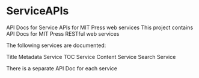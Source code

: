 # ServiceAPIs
API Docs for Service APIs for MIT Press web services
This project contains API Docs for MIT Press RESTful web services

The following services are documented:

Title Metadata Service
TOC Service
Content Service
Search Service

There is a separate API Doc for each service
